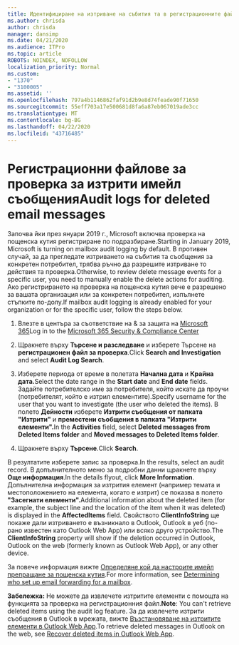 ```yaml
---
title: Идентифициране на изтриване на събития та в регистрационните файлове за проверка
ms.author: chrisda
author: chrisda
manager: dansimp
ms.date: 04/21/2020
ms.audience: ITPro
ms.topic: article
ROBOTS: NOINDEX, NOFOLLOW
localization_priority: Normal
ms.custom:
- "1370"
- "3100005"
ms.assetid: ''
ms.openlocfilehash: 797a4b1146862faf91d2b9e8d74feade90f71650
ms.sourcegitcommit: 55eff703a17e500681d8fa6a87eb067019ade3cc
ms.translationtype: MT
ms.contentlocale: bg-BG
ms.lasthandoff: 04/22/2020
ms.locfileid: "43716485"
---
```

# <a name="audit-logs-for-deleted-email-messages"></a><span data-ttu-id="bc87c-102">Регистрационни файлове за проверка за изтрити имейл съобщения</span><span class="sxs-lookup"><span data-stu-id="bc87c-102">Audit logs for deleted email messages</span></span>

<span data-ttu-id="bc87c-103">Започва йки през януари 2019 г., Microsoft включва проверка на пощенска кутия регистриране по подразбиране.</span><span class="sxs-lookup"><span data-stu-id="bc87c-103">Starting in January 2019, Microsoft is turning on mailbox audit logging by default.</span></span> <span data-ttu-id="bc87c-104">В противен случай, за да прегледате изтриването на събития та съобщения за конкретен потребител, трябва ръчно да разрешите изтриване то действия та проверка.</span><span class="sxs-lookup"><span data-stu-id="bc87c-104">Otherwise, to review delete message events for a specific user, you need to manually enable the delete actions for auditing.</span></span> <span data-ttu-id="bc87c-105">Ако регистрирането на проверка на пощенска кутия вече е разрешено за вашата организация или за конкретен потребител, изпълнете стъпките по-долу.</span><span class="sxs-lookup"><span data-stu-id="bc87c-105">If mailbox audit logging is already enabled for your organization or for the specific user, follow the steps below.</span></span>

1. <span data-ttu-id="bc87c-106">Влезте в центъра за съответствие на & за защита на [Microsoft 365](https://protection.office.com/)</span><span class="sxs-lookup"><span data-stu-id="bc87c-106">Log in to the [Microsoft 365 Security & Compliance Center](https://protection.office.com/)</span></span>

2. <span data-ttu-id="bc87c-107">Щракнете върху **Търсене и разследване** и изберете Търсене на **регистрационен файл за проверка**.</span><span class="sxs-lookup"><span data-stu-id="bc87c-107">Click **Search and Investigation** and select **Audit Log Search**.</span></span>

3. <span data-ttu-id="bc87c-108">Изберете периода от време в полетата **Начална дата** и **Крайна дата.**</span><span class="sxs-lookup"><span data-stu-id="bc87c-108">Select the date range in the **Start date** and **End date** fields.</span></span> <span data-ttu-id="bc87c-109">Задайте потребителско име за потребителя, който искате да проучи (потребителят, който е изтрил елементите).</span><span class="sxs-lookup"><span data-stu-id="bc87c-109">Specify username for the user that you want to investigate (the user who deleted the items).</span></span> <span data-ttu-id="bc87c-110">В полето **Дейности** изберете **Изтрити съобщения от папката "Изтрити"** и **преместени съобщения в папката "Изтрити елементи".**</span><span class="sxs-lookup"><span data-stu-id="bc87c-110">In the **Activities** field, select **Deleted messages from Deleted Items folder** and **Moved messages to Deleted Items folder**.</span></span>

4. <span data-ttu-id="bc87c-111">Щракнете върху **Търсене**.</span><span class="sxs-lookup"><span data-stu-id="bc87c-111">Click **Search**.</span></span>

<span data-ttu-id="bc87c-112">В резултатите изберете запис за проверка.</span><span class="sxs-lookup"><span data-stu-id="bc87c-112">In the results, select an audit record.</span></span> <span data-ttu-id="bc87c-113">В допълнителното меню за подробни данни щракнете върху **Още информация**.</span><span class="sxs-lookup"><span data-stu-id="bc87c-113">In the details flyout, click **More Information**.</span></span> <span data-ttu-id="bc87c-114">Допълнителна информация за изтрития елемент (например темата и местоположението на елемента, когато е изтрит) се показва в полето **"Засегнати елементи".**</span><span class="sxs-lookup"><span data-stu-id="bc87c-114">Additional information about the deleted item (for example, the subject line and the location of the item when it was deleted) is displayed in the **AffectedItems** field.</span></span> <span data-ttu-id="bc87c-115">Свойството **ClientInfoString** ще покаже дали изтриването е възникнало в Outlook, Outlook в уеб (по-рано известен като Outlook Web App) или всяко друго устройство.</span><span class="sxs-lookup"><span data-stu-id="bc87c-115">The **ClientInfoString** property will show if the deletion occurred in Outlook, Outlook on the web (formerly known as Outlook Web App), or any other device.</span></span>

<span data-ttu-id="bc87c-116">За повече информация вижте [Определяне кой да настроите имейл препращане за пощенска кутия](https://docs.microsoft.com/office365/securitycompliance/auditing-troubleshooting-scenarios#determining-if-a-user-deleted-email-items).</span><span class="sxs-lookup"><span data-stu-id="bc87c-116">For more information, see [Determining who set up email forwarding for a mailbox](https://docs.microsoft.com/office365/securitycompliance/auditing-troubleshooting-scenarios#determining-if-a-user-deleted-email-items).</span></span>

<span data-ttu-id="bc87c-117">**Забележка:** Не можете да извлечете изтритите елементи с помощта на функцията за проверка на регистрационния файл.</span><span class="sxs-lookup"><span data-stu-id="bc87c-117">**Note**: You can't retrieve deleted items using the audit log feature.</span></span> <span data-ttu-id="bc87c-118">За да извлечете изтрити съобщения в Outlook в мрежата, вижте [Възстановяване на изтритите елементи в Outlook Web App](https://support.office.com/article/C3D8FC15-EEEF-4F1C-81DF-E27964B7EDD4).</span><span class="sxs-lookup"><span data-stu-id="bc87c-118">To retrieve deleted messages in Outlook on the web, see [Recover deleted items in Outlook Web App](https://support.office.com/article/C3D8FC15-EEEF-4F1C-81DF-E27964B7EDD4).</span></span>
